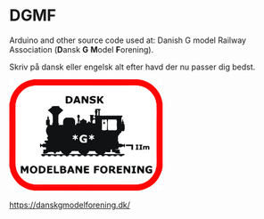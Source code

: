 # DGMF
Arduino and other source code used at: Danish G model Railway Association (**D**ansk **G** **M**odel **F**orening).

Skriv på dansk eller engelsk alt efter havd der nu passer dig bedst.

<img src="https://github.com/MTD2A/DGMF/blob/main/billeder/DGMF-logo.jpg" height="200">

https://danskgmodelforening.dk/

